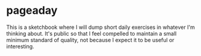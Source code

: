 pageaday
========

This is a sketchbook where I will dump short daily exercises in whatever I'm thinking about. It's public so that I feel compelled to maintain a small minimum standard of quality, not because I expect it to be useful or interesting.
